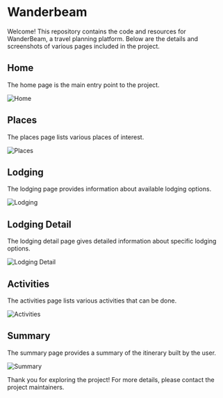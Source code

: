# Wanderbeam

Welcome! This repository contains the code and resources for WanderBeam, a travel planning platform. Below are the details and screenshots of various pages included in the project.

## Home

The home page is the main entry point to the project.

![Home](images/home.png)

## Places

The places page lists various places of interest.

![Places](images/places.png)

## Lodging

The lodging page provides information about available lodging options.

![Lodging](images/lodging.png)

## Lodging Detail

The lodging detail page gives detailed information about specific lodging options.

![Lodging Detail](images/lodging-detail.png)

## Activities

The activities page lists various activities that can be done.

![Activities](images/activities.png)

## Summary

The summary page provides a summary of the itinerary built by the user.

![Summary](images/summary.png)


Thank you for exploring the project! For more details, please contact the project maintainers.
